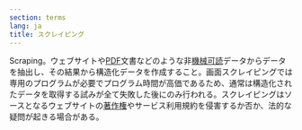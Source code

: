 ```yaml
---
section: terms
lang: ja
title: スクレイピング
---
```


Scraping。ウェブサイトや[PDF](../pdf/)文書などのような非[機械可読](../machine-readable/)データからデータを抽出し、その結果から構造化データを作成すること。画面スクレイピングでは専用のプログラムが必要でプログラム時間が高価であるため、通常は構造化されたデータを取得する試みが全て失敗した後にのみ行われる。スクレイピングはソースとなるウェブサイトの[著作権](../copyright/)やサービス利用規約を侵害するか否か、法的な疑問が起きる場合がある。
